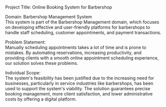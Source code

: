 
Project Title: Online Booking System for Barbershop  

Domain: Barbershop Management System  
This system is part of the Barbershop Management domain, which focuses on developing effective and user-friendly platforms for barbershops to handle staff scheduling, customer appointments, and payment transactions.

Problem Statement:  
Manually scheduling appointments takes a lot of time and is prone to mistakes.  By automating reservations, increasing productivity, and providing clients with a smooth online appointment scheduling experience, our solution solves these problems.

Individual Scope:  
The system's feasibility has been justified due to the increasing need for businesses, particularly in service industries like barbershops, has been used to support the system's viability.  The solution guarantees precise booking management, more client satisfaction, and lower administrative costs by offering a digital platform.
